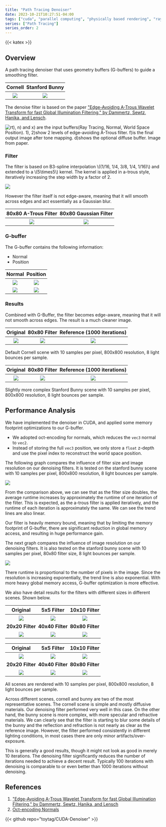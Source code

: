 ```yaml
---
title: "Path Tracing Denoiser"
date: 2023-10-21T10:27:51-04:00
tags: ["cuda", "parallel computing", "physically based rendering", "ray tracing"]
series: ["Path Tracing"]
series_order: 2
---
```


<style>
table {
  width: 100%;
  table-layout: fixed !important;
}

th, td {
  padding: 0.25em !important;
  vertical-align: middle !important;
}

td figure {
  margin: 1em 0 !important;
}

.t1_3 th:first-child,
.t1_3 td:first-child {
  width: 2em;
  white-space: nowrap;
}
</style>

{{< katex >}}

## Overview

A path tracing denoiser that uses geometry buffers (G-buffers) to guide a smoothing filter.

|Cornell|Stanford Bunny|
|:-:|:-:|
|![](img/cornell_cmp.JPEG)|![](img/bunny_cmp.JPEG)|

The denoise filter is based on the paper ["Edge-Avoiding A-Trous Wavelet Transform for fast Global Illumination Filtering," by Dammertz, Sewtz, Hanika, and Lensch](https://jo.dreggn.org/home/2010_atrous.pdf).

![](img/pipeline.png "rt), n) and x) are the input buffers(Ray Tracing, Normal, World Space Position). 1), 2)show 2 levels of edge-avoiding À-Trous filter. f)is the final output image after tone mapping. d)shows the optional diffuse buffer. Image from paper.")

### Filter

The filter is based on B3-spline interpolation \\((1/16, 1/4, 3/8, 1/4, 1/16)\\) and extended to a \\(5\times5\\) kernel. The kernel is applied in a-trous style, iteratively increasing the step width by a factor of 2.

![](img/a-trous.png)

However the filter itself is not edge-aware, meaning that it will smooth across edges and act essentially as a Gaussian blur.

| 80x80 A-Trous Filter | 80x80 Gaussian Filter |
|:--:|:--:|
|![](img/cornell_blur.png)|![](img/gaussian_blur.png)|

### G-buffer

The G-buffer contains the following information:
- Normal
- Position

| Normal | Position |
|:--:|:--:|
|![](img/cornell_normal.png)|![](img/cornell_position.png)|
|![](img/bunny_normal.png)|![](img/bunny_position.png)|

### Results

Combined with G-Buffer, the filter becomes edge-aware, meaning that it will not smooth across edges. The result is a much cleaner image.

| Original | 80x80 Filter | Reference (1000 iterations) |
|:--:|:--:|:--:|
|![](img/cornell_original.png)|![](img/cornell_80x80.png)|![](img/cornell_reference.png)|

Default Cornell scene with 10 samples per pixel, 800x800 resolution, 8 light bounces per sample.

| Original | 80x80 Filter | Reference (1000 iterations) |
|:--:|:--:|:--:|
|![](img/bunny_original.png)|![](img/bunny_80x80.png)|![](img/bunny_reference.png)|

Slightly more complex Stanford Bunny scene with 10 samples per pixel, 800x800 resolution, 8 light bounces per sample.

## Performance Analysis

We have implemented the denoiser in CUDA, and applied some memory footprint optimizations to our G-buffer.
- We adopted oct-encoding for normals, which reduces the `vec3` normal to `vec2`.
- Instead of storing the full `vec3` position, we only store a `float` z-depth and use the pixel index to reconstruct the world space position.

The following graph compares the influence of filter size and image resolution on our denoising filters. It is tested on the stanford bunny scene with 10 samples per pixel, 800x800 resolution, 8 light bounces per sample.

<!-- ![](img/filter_size_cmp.svg) -->
<img src="img/filter_size_cmp.svg" class="rounded-md" />

From the comparison above, we can see that as the filter size doubles, the average runtime increases by approximately the runtime of one iteration of the filter. This is expected, as the a-trous filter is applied iteratively, and the runtime of each iteration is approximately the same. We can see the trend lines are also linear.

Our filter is heavily memory bound, meaning that by limiting the memory footprint of G-buffer, there are significant reduction in global memory access, and resulting in huge performance gain.

The next graph compares the influence of image resolution on our denoising filters. It is also tested on the stanford bunny scene with 10 samples per pixel, 80x80 filter size, 8 light bounces per sample.

<!-- ![](img/resolution_cmp.svg) -->
<img src="img/resolution_cmp.svg" class="rounded-md" />

There runtime is proportional to the number of pixels in the image. Since the resolution is increasing exponentially, the trend line is also exponential. With more heavy global memory access, G-buffer optimization is more effective.

We also have detail results for the filters with different sizes in different scenes. Shown below.

| Original | 5x5 Filter | 10x10 Filter |
|:--:|:--:|:--:|
|![](img/cornell_original.png)|![](img/cornell_5x5.png)|![](img/cornell_10x10.png)|
| **20x20 Filter** | **40x40 Filter** | **80x80 Filter** |
|![](img/cornell_20x20.png)|![](img/cornell_40x40.png)|![](img/cornell_80x80.png)|

| Original | 5x5 Filter | 10x10 Filter |
|:--:|:--:|:--:|
|![](img/bunny_original.png)|![](img/bunny_5x5.png)|![](img/bunny_10x10.png)|
| **20x20 Filter** | **40x40 Filter** | **80x80 Filter** |
|![](img/bunny_20x20.png)|![](img/bunny_40x40.png)|![](img/bunny_80x80.png)|

All scenes are rendered with 10 samples per pixel, 800x800 resolution, 8 light bounces per sample.

Across different scenes, cornell and bunny are two of the most representative scenes. The cornell scene is simple and mostly diffusive materials. Our denoising filter performed very well in this case. On the other hand, the bunny scene is more complex, with more specular and refractive materials. We can clearly see that the filter is starting to blur some details of the bunny and the reflection and refraction is not nearly as clear as the reference image. However, the filter performed consistently in different lighting conditions, in most cases there are only minor artifacts/over-exposure.

This is generally a good results, though it might not look as good in merely 10 iterations. The denoising filter significantly reduces the number of iterations needed to achieve a decent result. Typically 100 iterations with denoising is comparable to or even better than 1000 iterations without denoising.

## References

1. ["Edge-Avoiding A-Trous Wavelet Transform for fast Global Illumination Filtering," by Dammertz, Sewtz, Hanika, and Lensch](https://jo.dreggn.org/home/2010_atrous.pdf)
2. [Oct-encoding Normals](http://jcgt.org/published/0003/02/01/paper.pdf)

{{< github repo="toytag/CUDA-Denoiser" >}}
